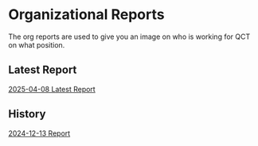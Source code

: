 # Organizational Reports
The org reports are used to give you an image on who is working for QCT on what position.

## Latest Report

[2025-04-08 Latest Report](2025-04-08-org-report.md)

## History

[2024-12-13 Report](2024-12-13-org-report.md)
